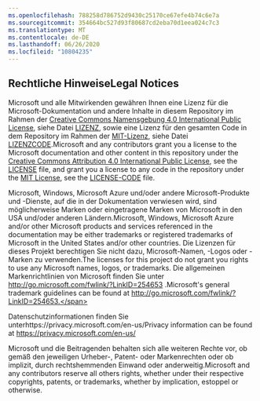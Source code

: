 ```yaml
---
ms.openlocfilehash: 788258d786752d9430c25170ce67efe4b74c6e7a
ms.sourcegitcommit: 354664bc527d93f80687cd2eba70d1eea024c7c3
ms.translationtype: MT
ms.contentlocale: de-DE
ms.lasthandoff: 06/26/2020
ms.locfileid: "10804235"
---
```

## <span data-ttu-id="8990b-101">Rechtliche Hinweise</span><span class="sxs-lookup"><span data-stu-id="8990b-101">Legal Notices</span></span>
<span data-ttu-id="8990b-102">Microsoft und alle Mitwirkenden gewähren Ihnen eine Lizenz für die Microsoft-Dokumentation und andere Inhalte in diesem Repository im Rahmen der [Creative Commons Namensgebung 4.0 International Public License](https://creativecommons.org/licenses/by/4.0/legalcode), siehe Datei [LIZENZ](LICENSE), sowie eine Lizenz für den gesamten Code in dem Repository im Rahmen der [MIT-Lizenz](https://opensource.org/licenses/MIT), siehe Datei [LIZENZCODE](LICENSE-CODE).</span><span class="sxs-lookup"><span data-stu-id="8990b-102">Microsoft and any contributors grant you a license to the Microsoft documentation and other content in this repository under the [Creative Commons Attribution 4.0 International Public License](https://creativecommons.org/licenses/by/4.0/legalcode), see the [LICENSE](LICENSE) file, and grant you a license to any code in the repository under the [MIT License](https://opensource.org/licenses/MIT), see the [LICENSE-CODE](LICENSE-CODE) file.</span></span>

<span data-ttu-id="8990b-103">Microsoft, Windows, Microsoft Azure und/oder andere Microsoft-Produkte und -Dienste, auf die in der Dokumentation verwiesen wird, sind möglicherweise Marken oder eingetragene Marken von Microsoft in den USA und/oder anderen Ländern.</span><span class="sxs-lookup"><span data-stu-id="8990b-103">Microsoft, Windows, Microsoft Azure and/or other Microsoft products and services referenced in the documentation may be either trademarks or registered trademarks of Microsoft in the United States and/or other countries.</span></span>
<span data-ttu-id="8990b-104">Die Lizenzen für dieses Projekt berechtigen Sie nicht dazu, Microsoft-Namen, -Logos oder -Marken zu verwenden.</span><span class="sxs-lookup"><span data-stu-id="8990b-104">The licenses for this project do not grant you rights to use any Microsoft names, logos, or trademarks.</span></span>
<span data-ttu-id="8990b-105">Die allgemeinen Markenrichtlinien von Microsoft finden Sie unter http://go.microsoft.com/fwlink/?LinkID=254653 .</span><span class="sxs-lookup"><span data-stu-id="8990b-105">Microsoft's general trademark guidelines can be found at http://go.microsoft.com/fwlink/?LinkID=254653.</span></span>

<span data-ttu-id="8990b-106">Datenschutzinformationen finden Sie unterhttps://privacy.microsoft.com/en-us/</span><span class="sxs-lookup"><span data-stu-id="8990b-106">Privacy information can be found at https://privacy.microsoft.com/en-us/</span></span>

<span data-ttu-id="8990b-107">Microsoft und die Beitragenden behalten sich alle weiteren Rechte vor, ob gemäß den jeweiligen Urheber-, Patent- oder Markenrechten oder ob implizit, durch rechtshemmenden Einwand oder anderweitig.</span><span class="sxs-lookup"><span data-stu-id="8990b-107">Microsoft and any contributors reserve all others rights, whether under their respective copyrights, patents, or trademarks, whether by implication, estoppel or otherwise.</span></span>